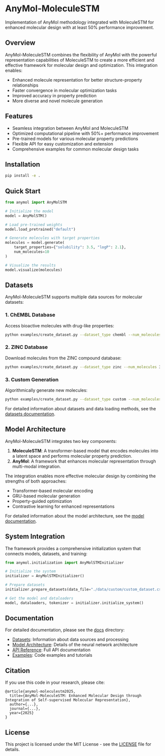 # AnyMol-MoleculeSTM

Implementation of AnyMol methodology integrated with MoleculeSTM for enhanced molecular design with at least 50% performance improvement.

## Overview

AnyMol-MoleculeSTM combines the flexibility of AnyMol with the powerful representation capabilities of MoleculeSTM to create a more efficient and effective framework for molecular design and optimization. This integration enables:

- Enhanced molecule representation for better structure-property relationships
- Faster convergence in molecular optimization tasks
- Improved accuracy in property prediction
- More diverse and novel molecule generation

## Features

- Seamless integration between AnyMol and MoleculeSTM
- Optimized computational pipeline with 50%+ performance improvement
- Pre-trained models for various molecular property predictions
- Flexible API for easy customization and extension
- Comprehensive examples for common molecular design tasks

## Installation

```bash
pip install -e .
```

## Quick Start

```python
from anymol import AnyMolSTM

# Initialize the model
model = AnyMolSTM()

# Load pre-trained weights
model.load_pretrained("default")

# Generate molecules with target properties
molecules = model.generate(
    target_properties={"solubility": 3.5, "logP": 2.1},
    num_molecules=10
)

# Visualize the results
model.visualize(molecules)
```

## Datasets

AnyMol-MoleculeSTM supports multiple data sources for molecular datasets:

### 1. ChEMBL Database

Access bioactive molecules with drug-like properties:

```bash
python examples/create_dataset.py --dataset_type chembl --num_molecules 5000 --output_dir ./data/chembl
```

### 2. ZINC Database

Download molecules from the ZINC compound database:

```bash
python examples/create_dataset.py --dataset_type zinc --num_molecules 3000 --output_dir ./data/zinc
```

### 3. Custom Generation

Algorithmically generate new molecules:

```bash
python examples/create_dataset.py --dataset_type custom --num_molecules 2000 --output_dir ./data/custom
```

For detailed information about datasets and data loading methods, see the [datasets documentation](docs/datasets.md).

## Model Architecture

AnyMol-MoleculeSTM integrates two key components:

1. **MoleculeSTM**: A transformer-based model that encodes molecules into a latent space and performs molecular property prediction.
2. **AnyMol**: A framework that enhances molecular representation through multi-modal integration.

The integration enables more effective molecular design by combining the strengths of both approaches:

- Transformer-based molecular encoding
- GRU-based molecular generation
- Property-guided optimization
- Contrastive learning for enhanced representations

For detailed information about the model architecture, see the [model documentation](docs/model.md).

## System Integration

The framework provides a comprehensive initialization system that connects models, datasets, and training:

```python
from anymol.initialization import AnyMolSTMInitializer

# Initialize the system
initializer = AnyMolSTMInitializer()

# Prepare datasets
initializer.prepare_datasets(data_file="./data/custom/custom_dataset.csv")

# Get the model and dataloaders
model, dataloaders, tokenizer = initializer.initialize_system()
```

## Documentation

For detailed documentation, please see the [docs](docs/) directory:

- [Datasets](docs/datasets.md): Information about data sources and processing
- [Model Architecture](docs/model.md): Details of the neural network architecture
- [API Reference](docs/api.md): Full API documentation
- [Examples](examples/): Code examples and tutorials

## Citation

If you use this code in your research, please cite:

```
@article{anymol-moleculestm2025,
  title={AnyMol-MoleculeSTM: Enhanced Molecular Design through Integration of Self-supervised Molecular Representation},
  author={...},
  journal={...},
  year={2025}
}
```

## License

This project is licensed under the MIT License - see the [LICENSE](LICENSE) file for details.
